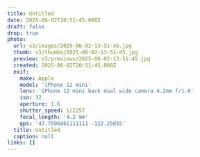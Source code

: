 ```yaml
---
title: Untitled
date: 2025-06-02T20:51:45.000Z
draft: false
drop: true
photo:
  url: s3/images/2025-06-02-13-51-45.jpg
  thumb: s3/thumbs/2025-06-02-13-51-45.jpg
  preview: s3/previews/2025-06-02-13-51-45.jpg
  created: 2025-06-02T20:51:45.000Z
  exif:
    make: Apple
    model: 'iPhone 12 mini'
    lens: 'iPhone 12 mini back dual wide camera 4.2mm f/1.6'
    iso: 32
    aperture: 1.6
    shutter_speed: 1/2257
    focal_length: '4.2 mm'
    gps: '47.7596861111111 -122.25055'
  title: Untitled
  caption: null
links: []
---
```


